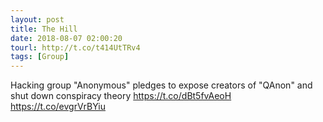 ```yaml
---
layout: post
title: The Hill
date: 2018-08-07 02:00:20
tourl: http://t.co/t414UtTRv4
tags: [Group]
---
```

Hacking group "Anonymous" pledges to expose creators of "QAnon" and shut down conspiracy theory https://t.co/dBt5fvAeoH https://t.co/evgrVrBYiu